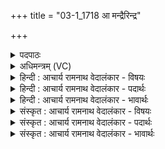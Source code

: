 +++
title = "03-1_1718 आ मन्द्रैरिन्द्र"

+++
<details><summary>पदपाठः</summary>

आ꣢। म꣣न्द्रैः꣢। इ꣣न्द्र। ह꣡रि꣢꣯भिः। या꣣हि꣢। म꣣यू꣡र꣢रोमभिः। म꣣यू꣡र꣢। रो꣣मभिः। मा꣢। त्वा꣣। के꣢। चि꣣त्। नि꣢। ये꣣मुः। इ꣢त्। न। पा꣣शि꣡नः꣢। अ꣡ति꣢꣯। ध꣡न्व꣢꣯। इ꣣व। ता꣢न्। इ꣣हि। १७१८।
</details>

<details><summary>अधिमन्त्रम् (VC)</summary>

- इन्द्रः
- विश्वामित्रो गाथिनः
- बृहती
- मध्यमः
</details>

<details><summary>हिन्दी : आचार्य रामनाथ वेदालंकार - विषयः</summary>

प्रथम ऋचा पूर्वार्चिक में २४६ क्रमाङ्क पर परमात्मा और राजा के आह्वान के विषय में व्याख्यात हो चुकी है। यहाँ जीवात्मा को उद्बोधन देते हैं।
</details>

<details><summary>हिन्दी : आचार्य रामनाथ वेदालंकार - पदार्थः</summary>

पदार्थान्वयभाषाः -  हे (इन्द्र) मेरे अन्तरात्मन् ! तू (मन्द्रैः) तृप्ति देनेवाले, (मयूररोमभिः) मोरों के रोमों के समान आकर्षक जिनके रोम अर्थात् विषय-ग्रहण सामर्थ्य हैं, ऐसे (हरिभिः) मन, बुद्धि, ज्ञानेन्द्रिय एवं कर्मेन्द्रियों के साथ (आयाहि) आ, अर्थात् ज्ञानक्षेत्र और कर्मक्षेत्र में उतर। आने की इच्छावाले (त्वा) तुझे (केचित्) कोई भी बाधक शत्रु वा विघ्न (मा नियेमुः) रोक न सकें, (पाशिनः) जाल हाथ में लिए व्याध आदि (इत् न) जैसे गतिशील पक्षी आदि को जाल में रोक लेते हैं। तू (धन्वा इव) धनुर्धारी के समान (तान्) उन बाधकों को (अति इहि) लाँघ जा ॥१॥ यहाँ उपमालङ्कार है ॥१॥
</details>

<details><summary>हिन्दी : आचार्य रामनाथ वेदालंकार - भावार्थः</summary>

भावार्थभाषाः -  मनुष्यों को यह योग्य है कि वे अपने अन्तरात्मा को उद्बोधन देकर बाधक शत्रुओं वा विघ्नों को पराजित करके अपनी उन्नति करें ॥१॥
</details>

<details><summary>संस्कृत : आचार्य रामनाथ वेदालंकार - विषयः</summary>

तत्र प्रथमा ऋक् पूर्वार्चिके २४६ क्रमाङ्के परमात्मनृपत्योराह्वानविषये व्याख्याता। अत्र जीवात्मा समुद्बोध्यते।
</details>

<details><summary>संस्कृत : आचार्य रामनाथ वेदालंकार - पदार्थः</summary>

पदार्थान्वयभाषाः -  हे (इन्द्र) मदीय अन्तरात्मन् ! त्वम् (मन्द्रैः) तृप्तिप्रदैः (मयूररोमभिः) मयूरस्य बर्हिणः रोमाणीव रोमाणि विषयग्रहणसामर्थ्यानि येषां तैः। [रुङ् गतिरेषणयोः, भ्वादिः, ततो मनिन् प्रत्ययः। रवन्ते विषयान् प्रति गच्छन्तीति रोमाणि विषयग्रहणसामर्थ्यानि।] (हरिभिः) मनोबुद्धिज्ञानेन्द्रियकर्मेन्द्रियैः सह (आयाहि) ज्ञानक्षेत्रं कर्मक्षेत्रं च आगच्छ। आगन्तुमनसं (त्वा) त्वाम् (केचित्) केऽपि बाधकाः शत्रवो विघ्ना वा (मा नियेमुः) नैव उपरुन्धन्तु, (पाशिनः) पाशपाणयो व्याधादयः (इत् न) गन्तारं खगादिकं यथा नियच्छन्ति। त्वम् (धन्वा इव) धनुर्धर इव (तान्) बाधकान् (अति इहि) अतिक्रामस्व ॥१॥२ अत्रोपमालङ्कारः ॥१॥
</details>

<details><summary>संस्कृत : आचार्य रामनाथ वेदालंकार - भावार्थः</summary>

भावार्थभाषाः -  मनुष्याणामिदं योग्यं यत्ते स्वान्तरात्मानमुद्बोध्य बाधकान् शत्रून् प्रत्यूहान् वा पराजित्य स्वोन्नतिं कुर्युः ॥१॥
</details>